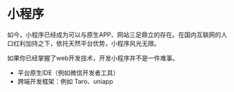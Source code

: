 # 小程序

如今，小程序已经成为可以与原生APP、网站三足鼎立的存在。在国内互联网的人口红利加持之下，依托天然平台优势，小程序风光无限。

如果你已经掌握了web开发技术，开发小程序并不是一件难事。

- 平台原生IDE（例如微信开发者工具）
- 跨端开发框架：例如 Taro、uniapp